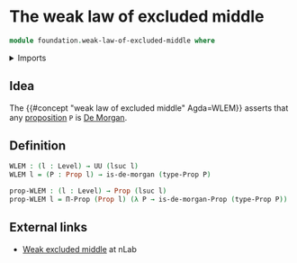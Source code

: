 # The weak law of excluded middle

```agda
module foundation.weak-law-of-excluded-middle where
```

<details><summary>Imports</summary>

```agda
open import foundation.propositions
open import foundation.universe-levels

open import logic.de-morgan-types
```

</details>

## Idea

The {{#concept "weak law of excluded middle" Agda=WLEM}} asserts that any
[proposition](foundation-core.propositions.md) `P` is
[De Morgan](logic.de-morgan-propositions.md).

## Definition

```agda
WLEM : (l : Level) → UU (lsuc l)
WLEM l = (P : Prop l) → is-de-morgan (type-Prop P)

prop-WLEM : (l : Level) → Prop (lsuc l)
prop-WLEM l = Π-Prop (Prop l) (λ P → is-de-morgan-Prop (type-Prop P))
```

## External links

- [Weak excluded middle](https://ncatlab.org/nlab/show/weak+excluded+middle) at
  nLab
